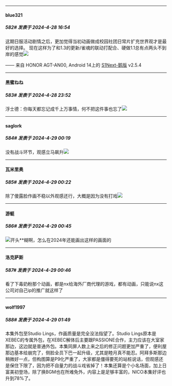 ﻿
*****

####  blue321  
##### 582#       发表于 2024-4-28 16:54

这期日服活动剧情之后，更加觉得当初动画做成校园社团日常片扩充世界观才是最好的选择。
现在这样为了和1.3的更新/雀魂的联动打配合、硬做1.1总有点两头不到岸的感觉<img src="https://static.saraba1st.com/image/smiley/face2017/068.png" referrerpolicy="no-referrer">

—— 来自 HONOR AGT-AN00, Android 14上的 [S1Next-鹅版](https://github.com/ykrank/S1-Next/releases) v2.5.4


*****

####  黒蜜ねね  
##### 583#       发表于 2024-4-28 23:52

浮士德：你每天都忘记成千上万事情，何不把这件事也忘了<img src="https://static.saraba1st.com/image/smiley/face2017/053.png" referrerpolicy="no-referrer">


*****

####  saglork  
##### 584#       发表于 2024-4-29 00:19

没有战斗环节，观感立马飙升<img src="https://static.saraba1st.com/image/smiley/face2017/066.png" referrerpolicy="no-referrer">

*****

####  瓦米里奥  
##### 585#       发表于 2024-4-29 00:22

除了傻露脸作画不稳以外观感还行，大概是因为没有打戏<img src="https://static.saraba1st.com/image/smiley/face2017/033.png" referrerpolicy="no-referrer">


*****

####  游蜓  
##### 586#       发表于 2024-4-29 00:45

<img src="https://static.saraba1st.com/image/smiley/face2017/067.png" referrerpolicy="no-referrer">开头**糊啊，怎么在2024年还能画出这样的画面的

*****

####  洛克萨斯  
##### 587#       发表于 2024-4-29 00:46

看了下毒奶粉那个动画，都是nx给海外厂商代理的游戏，都有动画，只能说nx这公司对自己ip的推广就这样了


*****

####  wolf1997  
##### 588#       发表于 2024-4-29 01:49

本集外包至Studio Lings，作画质量是完全没法指望了。Studio Lings原本是XEBEC的专属外包，在XEBEC解体后主要跟PASSIONE合作，主力应该在大室家那边，这边就是普通外包。本集同屏人数上来之后的修正问题更加严重了，便利屋那边基本给崩完了，侧脸全员下巴一起升级，尤其是睦月真不能忍。阿拜多斯那边稍微好一点，但构图算是P9化严重了，大家都是僵得要死的站桩说话，但观感还是保住下限了，因为把不自量力的战斗戏省掉了！本集还算是个小名场面，加上日富美初登场，除了换BGM也在所难免外，内容上是足够丰富的，NICO本集好评也升到78%了。

